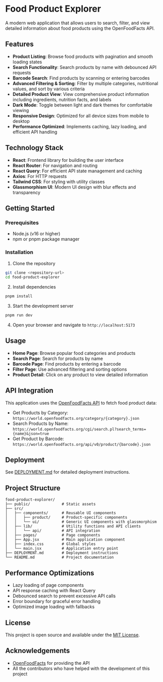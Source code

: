 # Food Product Explorer

A modern web application that allows users to search, filter, and view detailed information about food products using the OpenFoodFacts API.

## Features

- **Product Listing**: Browse food products with pagination and smooth loading states
- **Search Functionality**: Search products by name with debounced API requests
- **Barcode Search**: Find products by scanning or entering barcodes
- **Advanced Filtering & Sorting**: Filter by multiple categories, nutritional values, and sort by various criteria
- **Detailed Product View**: View comprehensive product information including ingredients, nutrition facts, and labels
- **Dark Mode**: Toggle between light and dark themes for comfortable viewing
- **Responsive Design**: Optimized for all device sizes from mobile to desktop
- **Performance Optimized**: Implements caching, lazy loading, and efficient API handling

## Technology Stack

- **React**: Frontend library for building the user interface
- **React Router**: For navigation and routing
- **React Query**: For efficient API state management and caching
- **Axios**: For HTTP requests
- **Tailwind CSS**: For styling with utility classes
- **Glassmorphism UI**: Modern UI design with blur effects and transparency

## Getting Started

### Prerequisites

- Node.js (v16 or higher)
- npm or pnpm package manager

### Installation

1. Clone the repository
```bash
git clone <repository-url>
cd food-product-explorer
```

2. Install dependencies
```bash
pnpm install
```

3. Start the development server
```bash
pnpm run dev
```

4. Open your browser and navigate to `http://localhost:5173`

## Usage

- **Home Page**: Browse popular food categories and products
- **Search Page**: Search for products by name
- **Barcode Page**: Find products by entering a barcode
- **Filter Page**: Use advanced filtering and sorting options
- **Product Detail**: Click on any product to view detailed information

## API Integration

This application uses the [OpenFoodFacts API](https://world.openfoodfacts.org/) to fetch food product data:

- Get Products by Category: `https://world.openfoodfacts.org/category/{category}.json`
- Search Products by Name: `https://world.openfoodfacts.org/cgi/search.pl?search_terms={name}&json=true`
- Get Product by Barcode: `https://world.openfoodfacts.org/api/v0/product/{barcode}.json`

## Deployment

See [DEPLOYMENT.md](./DEPLOYMENT.md) for detailed deployment instructions.

## Project Structure

```
food-product-explorer/
├── public/              # Static assets
├── src/
│   ├── components/      # Reusable UI components
│   │   ├── product/     # Product-specific components
│   │   └── ui/          # Generic UI components with glassmorphism
│   ├── lib/             # Utility functions and API clients
│   │   └── api/         # API integration
│   ├── pages/           # Page components
│   ├── App.jsx          # Main application component
│   ├── index.css        # Global styles
│   └── main.jsx         # Application entry point
├── DEPLOYMENT.md        # Deployment instructions
└── README.md            # Project documentation
```

## Performance Optimizations

- Lazy loading of page components
- API response caching with React Query
- Debounced search to prevent excessive API calls
- Error boundary for graceful error handling
- Optimized image loading with fallbacks

## License

This project is open source and available under the [MIT License](LICENSE).

## Acknowledgements

- [OpenFoodFacts](https://world.openfoodfacts.org/) for providing the API
- All the contributors who have helped with the development of this project
